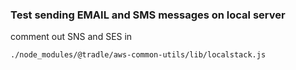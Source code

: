 ### Test sending EMAIL and SMS messages on local server

comment out SNS and SES in
```
./node_modules/@tradle/aws-common-utils/lib/localstack.js
```
